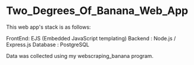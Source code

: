 # Two_Degrees_Of_Banana_Web_App

This web app's stack is as follows:

FrontEnd: EJS (Embedded JavaScript templating)
Backend : Node.js / Express.js
Database : PostgreSQL

Data was collected using my webscraping_banana program.
